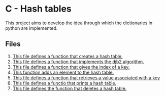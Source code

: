 <h1> C - Hash tables</h1>

<p>This project aims to develop the idea through which the dictionaries in python are implemented.
</p>

<h2> Files</h2>
	<ol>
		<li><a href="0-hash_table_create.c"> This file defines a function that creates a hash table. </a></li>
		<li><a href="1-djb2.c"> This file defines a function that implements the djb2 algorithm. </a></li>
		<li><a href="2-key_index.c"> This file defines a function that gives the index of a key.</a></li>
		<li><a href="3-hash_table_set.c"> This function adds an element to the hash table. </a></li>
		<li><a href="4-hash_table_get.c"> This file defines a function that retrieves a value associated with a key</a></li>
		<li><a href="5-hash_table_print.c"> This file defines a functio that prints a hash table. </a></li>
		<li><a href="6-hash_table_delete.c"> This file defines the function that deletes a hash table. </a></li>
	</ol>
